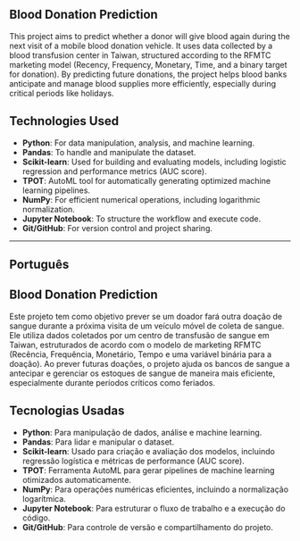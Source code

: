 ## Blood Donation Prediction

<p>This project aims to predict whether a donor will give blood again during the next visit of a mobile blood donation vehicle. It uses data collected by a blood transfusion center in Taiwan, structured according to the RFMTC marketing model (Recency, Frequency, Monetary, Time, and a binary target for donation). By predicting future donations, the project helps blood banks anticipate and manage blood supplies more efficiently, especially during critical periods like holidays.</p>

<h2>Technologies Used</h2>
<ul>
  <li><strong>Python</strong>: For data manipulation, analysis, and machine learning.</li>
  <li><strong>Pandas</strong>: To handle and manipulate the dataset.</li>
  <li><strong>Scikit-learn</strong>: Used for building and evaluating models, including logistic regression and performance metrics (AUC score).</li>
  <li><strong>TPOT</strong>: AutoML tool for automatically generating optimized machine learning pipelines.</li>
  <li><strong>NumPy</strong>: For efficient numerical operations, including logarithmic normalization.</li>
  <li><strong>Jupyter Notebook</strong>: To structure the workflow and execute code.</li>
  <li><strong>Git/GitHub</strong>: For version control and project sharing.</li>
</ul>

___

## Português

## Blood Donation Prediction

<p>Este projeto tem como objetivo prever se um doador fará outra doação de sangue durante a próxima visita de um veículo móvel de coleta de sangue. Ele utiliza dados coletados por um centro de transfusão de sangue em Taiwan, estruturados de acordo com o modelo de marketing RFMTC (Recência, Frequência, Monetário, Tempo e uma variável binária para a doação). Ao prever futuras doações, o projeto ajuda os bancos de sangue a antecipar e gerenciar os estoques de sangue de maneira mais eficiente, especialmente durante períodos críticos como feriados.</p>



<h2>Tecnologias Usadas</h2>
<ul>
  <li><strong>Python</strong>: Para manipulação de dados, análise e machine learning.</li>
  <li><strong>Pandas</strong>: Para lidar e manipular o dataset.</li>
  <li><strong>Scikit-learn</strong>: Usado para criação e avaliação dos modelos, incluindo regressão logística e métricas de performance (AUC score).</li>
  <li><strong>TPOT</strong>: Ferramenta AutoML para gerar pipelines de machine learning otimizados automaticamente.</li>
  <li><strong>NumPy</strong>: Para operações numéricas eficientes, incluindo a normalização logarítmica.</li>
  <li><strong>Jupyter Notebook</strong>: Para estruturar o fluxo de trabalho e a execução do código.</li>
  <li><strong>Git/GitHub</strong>: Para controle de versão e compartilhamento do projeto.</li>
</ul>
